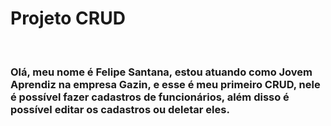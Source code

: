 
<body>
<h1>
    Projeto CRUD
</h1><br>
    
<h3>Olá, meu nome é Felipe Santana, estou atuando como Jovem Aprendiz na empresa Gazin, e esse é meu 
primeiro CRUD, nele é possível fazer cadastros de funcionários, além disso é possível
editar os cadastros ou deletar eles.</h3>
